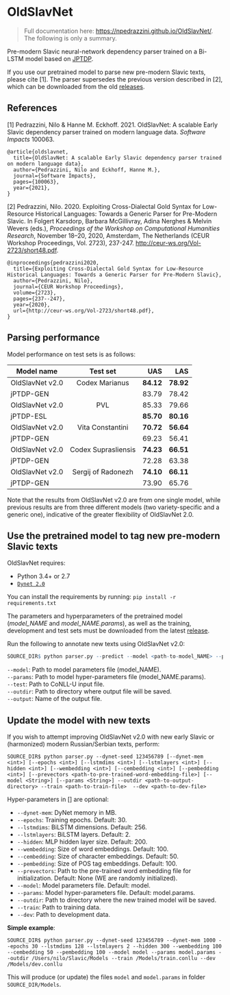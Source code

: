 # OldSlavNet 
> Full documentation here: https://npedrazzini.github.io/OldSlavNet/.
> The following is only a summary.

Pre-modern Slavic neural-network dependency parser trained on a Bi-LSTM model based on [JPTDP](https://github.com/datquocnguyen/jPTDP). 

If you use our pretrained model to parse new pre-modern Slavic texts, please cite [1].
The parser supersedes the previous version described in [2], which can be downloaded from the old [releases](https://github.com/npedrazzini/OldSlavNet/releases).

## References
   
[1] Pedrazzini, Nilo & Hanne M. Eckhoff. 2021. OldSlavNet: A scalable Early Slavic dependency parser trained on modern language data. *Software Impacts* 100063.

```
@article{oldslavnet,
  title={OldSlavNet: A scalable Early Slavic dependency parser trained on modern language data},
  author={Pedrazzini, Nilo and Eckhoff, Hanne M.}, 
  journal={Software Impacts},
  pages={100063},
  year={2021},
}
```
   
[2] Pedrazzini, Nilo. 2020. Exploiting Cross-Dialectal Gold Syntax for Low-Resource Historical Languages: Towards a Generic Parser for Pre-Modern Slavic. In Folgert Karsdorp, Barbara McGillivray, Adina Nerghes & Melvin Wevers (eds.), *Proceedings of the Workshop on Computational Humanities Research*, November 18–20, 2020, Amsterdam, The Netherlands (CEUR Workshop Proceedings, Vol. 2723), 237-247. http://ceur-ws.org/Vol-2723/short48.pdf. 

```
@inproceedings{pedrazzini2020,
  title={Exploiting Cross-Dialectal Gold Syntax for Low-Resource Historical Languages: Towards a Generic Parser for Pre-Modern Slavic},
  author={Pedrazzini, Nilo}, 
  journal={CEUR Workshop Proceedings},
  volume={2723},
  pages={237--247},
  year={2020},
  url={http://ceur-ws.org/Vol-2723/short48.pdf},
}
```

## Parsing performance
Model performance on test sets is as follows:

| Model name          | Test set            | UAS   | LAS   |
| -------------       |:-------------:      | -----:| -----:|
| OldSlavNet v2.0     | Codex Marianus      | **84.12** | **78.92** |  
|   jPTDP-GEN        |                     | 83.79 | 78.42 |
| OldSlavNet v2.0     | PVL                | 85.33 | 79.66 | 
| jPTDP-ESL          |                     | **85.70** | **80.16** |
| OldSlavNet v2.0     | Vita Constantini    | **70.72** | **56.64** | 
| jPTDP-GEN       |                     | 69.23 | 56.41 |
| OldSlavNet v2.0     | Codex Suprasliensis | **74.23** | **66.51** | 
| jPTDP-GEN     |                     | 72.28 | 63.38 |
| OldSlavNet v2.0     | Sergij of Radonezh     | **74.10** | **66.11** |
|  jPTDP-GEN     |                     | 73.90 | 65.76 |

Note that the results from OldSlavNet v2.0 are from one single model, while previous results are from three different models (two variety-specific and a generic one), indicative of the greater flexibility of OldSlavNet 2.0. 

## Use the pretrained model to tag new pre-modern Slavic texts
OldSlavNet requires:
- Python 3.4+ or 2.7
- [`Dynet 2.0`](https://dynet.readthedocs.io/en/latest/python.html)

You can install the requirements by running: `pip install -r requirements.txt`

The parameters and hyperparameters of the pretrained model (*model_NAME* and *model_NAME.params*), as well as the training, development and test sets must be downloaded from the latest [release](https://github.com/npedrazzini/OldSlavNet/releases).

Run the following to annotate new texts using OldSlavNet v2.0:

 ```r 
SOURCE_DIR$ python parser.py --predict --model <path-to-model_NAME> --params <path-to-model_LABEL.params> --test <path-to-input-conllu-file> --outdir <path-to-output-directory> --output <output-name.conllu>
```

`--model`: Path to model parameters file (model_NAME).<br/>
`--params`: Path to model hyper-parameters file (model_NAME.params).<br/>
`--test`: Path to CoNLL-U input file.<br/>
`--outdir`: Path to directory where output file will be saved.<br/>
`--output`: Name of the output file.<br/>

## Update the model with new texts

If you wish to attempt improving OldSlavNet v2.0 with new early Slavic or (harmonized) modern Russian/Serbian texts, perform:

    SOURCE_DIR$ python parser.py --dynet-seed 123456789 [--dynet-mem <int>] [--epochs <int>] [--lstmdims <int>] [--lstmlayers <int>] [--hidden <int>] [--wembedding <int>] [--cembedding <int>] [--pembedding <int>] [--prevectors <path-to-pre-trained-word-embedding-file>] [--model <String>] [--params <String>] --outdir <path-to-output-directory> --train <path-to-train-file>  --dev <path-to-dev-file>
    
Hyper-parameters in [] are optional:

 * `--dynet-mem`: DyNet memory in MB.
 * `--epochs`: Training epochs. Default: 30.
 * `--lstmdims`: BiLSTM dimensions. Default: 256.
 * `--lstmlayers`: BiLSTM layers. Default: 2.
 * `--hidden`: MLP hidden layer size. Default: 200.
 * `--wembedding`: Size of word embeddings. Default: 100.
 * `--cembedding`: Size of character embeddings. Default: 50.
 * `--pembedding`: Size of POS tag embeddings. Default: 100.
 * `--prevectors`: Path to the pre-trained word embedding file for initialization. Default: None (WE are randomly initialized).
 * `--model`: Model parameters file. Default: model.
 * `--params`: Model hyper-parameters file. Default: model.params.
 * `--outdir`: Path to directory where the new trained model will be saved. 
 * `--train`: Path to training data.
 * `--dev`: Path to development data. 


**Simple example**:

    SOURCE_DIR$ python parser.py --dynet-seed 123456789 --dynet-mem 1000 --epochs 30 --lstmdims 128 --lstmlayers 2 --hidden 300 --wembedding 100 --cembedding 50 --pembedding 100 --model model --params model.params --outdir /Users/nilo/Slavic/Models --train /Models/train.conllu --dev /Models/dev.conllu 
        
This will produce (or update) the files `model` and `model.params` in folder `SOURCE_DIR/Models`. 
